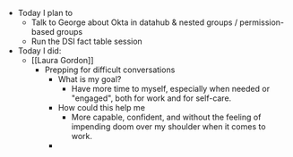 - Today I plan to
	- Talk to George about Okta in datahub & nested groups / permission-based groups
	- Run the DSI fact table session
- Today I did:
	- [[Laura Gordon]]
		- Prepping for difficult conversations
			- What is my goal?
				- Have more time to myself, especially when needed or "engaged", both for work and for self-care.
			- How could this help me
				- More capable, confident, and without the feeling of impending doom over my shoulder when it comes to work.
			-